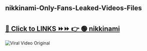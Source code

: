 
 ## nikkinami-Only-Fans-Leaked-Videos-Files

# <h2><a href="https://mediaupload.pro?nikkinami">🔗 Click to LINKS ⏩⏩ 👉 🟢 nikkinami </a></h2>

<a href="https://mediaupload.pro?nikkinami" rel="nofollow" data-target="animated-image.originalLink"><img src="https://i.ibb.co.com/xMMVF88/686577567.gif" alt="Viral Video Original" style="max-width: 100%; display: inline-block;" data-target="animated-image.originalImage"></a>